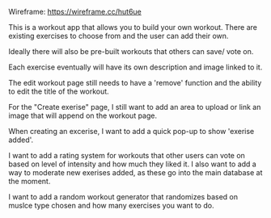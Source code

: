 Wireframe: https://wireframe.cc/hut6ue

This is a workout app that allows you to build your own workout. There are existing exercises to choose from and the user can add their own.

Ideally there will also be pre-built workouts that others can save/ vote on.

Each exercise eventually will have its own description and image linked to it. 

The edit workout page still needs to have a 'remove' function and the ability to edit the title of the workout. 

For the "Create exerise" page, I still want to add an area to upload or link an image that will append on the workout page.

When creating an excerise, I want to add a quick pop-up to show 'exerise added'. 

I want to add a rating system for workouts that other users can vote on based on level of intensity and how much they liked it. I also want to add a way to moderate new exerises added, as these go into the main database at the moment. 

I want to add a random workout generator that randomizes based on muslce type chosen and how many exercises you want to do.